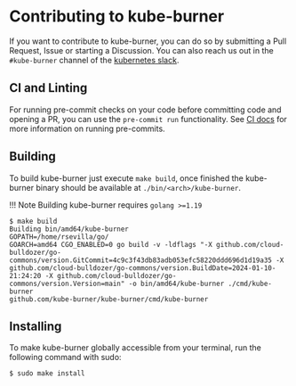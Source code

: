 # Contributing to kube-burner

If you want to contribute to kube-burner, you can do so by submitting a Pull Request, Issue or starting a Discussion.
You can also reach us out in the `#kube-burner` channel of the [kubernetes slack](https://kubernetes.slack.com/messages/kube-burner).

## CI and Linting

For running pre-commit checks on your code before committing code and opening a PR, you can use the `pre-commit run` functionality.  See [CI docs](https://kube-burner.github.io/kube-burner/latest/contributing/pullrequest/#running-local-pre-commit) for more information on running pre-commits.

## Building

To build kube-burner just execute `make build`, once finished the kube-burner binary should be available at `./bin/<arch>/kube-burner`.

!!! Note
    Building kube-burner requires `golang >=1.19`

```console
$ make build
Building bin/amd64/kube-burner
GOPATH=/home/rsevilla/go/
GOARCH=amd64 CGO_ENABLED=0 go build -v -ldflags "-X github.com/cloud-bulldozer/go-commons/version.GitCommit=4c9c3f43db83adb053efc58220ddd696d1d19a35 -X github.com/cloud-bulldozer/go-commons/version.BuildDate=2024-01-10-21:24:20 -X github.com/cloud-bulldozer/go-commons/version.Version=main" -o bin/amd64/kube-burner ./cmd/kube-burner
github.com/kube-burner/kube-burner/cmd/kube-burner
```
## Installing

To make kube-burner globally accessible from your terminal, run the following command with sudo:

```console
$ sudo make install
```
